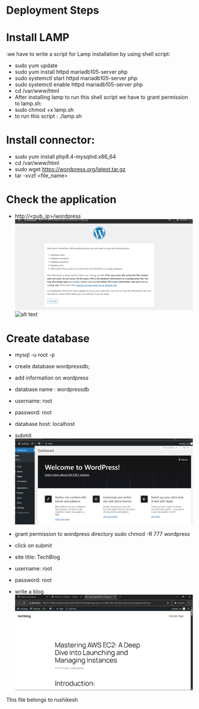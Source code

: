 # Deployment Steps
#  Install LAMP
:we have to write a script for Lamp installation 
by using shell script:
 * sudo yum update
 * sudo yum install httpd mariadb105-server php
 * sudo systemctl start httpd mariadb105-server php
 * sudo systemctl enable httpd mariadb105-server php
 * cd /var/www/html
 * After installing lamp to run this shell script we have to grant permission to lamp.sh:
 * sudo chmod +x lamp.sh
 * to run this script : ./lamp.sh

# Install connector:
* sudo yum install php8.4-mysqlnd.x86_64
* cd /var/www/html
* sudo wget https://wordpress.org/latest.tar.gz
* tar -xvzf <file_name>

# Check the application
* http://<pub_ip>/wordpress
![alt text](<Screenshot 2025-07-02 154736.png>)
![alt text](<Screenshot 2025-07-02 155532-1.p ng>)
# Create database
* mysql -u root -p
* create database wordpressdb;
* add information on wordpress
* database name : wordpressdb
* username: root
* password: root
* database host: localhost
* submit
![alt text](<Screenshot 2025-07-02 155709-1-1.png>)

* grant permission to wordpress directory
sudo chmod -R 777 wordpress
* click on submit
* site title: TechBlog
* username: root
* password: root
* write a blog
![alt text](<Screenshot 2025-07-02 192352-1.png>)

This file belongs to rushikesh
